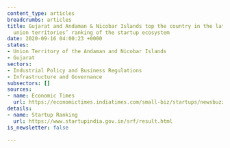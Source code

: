 ```yaml
---
content_type: articles
breadcrumbs: articles
title: Gujarat and Andaman & Nicobar Islands top the country in the latest state and
  union territories’ ranking of the startup ecosystem
date: 2020-09-16 04:00:23 +0000
states:
- Union Territory of the Andaman and Nicobar Islands
- Gujarat
sectors:
- Industrial Policy and Business Regulations
- Infrastructure and Governance
subsectors: []
sources:
- name: Economic Times
  url: https://economictimes.indiatimes.com/small-biz/startups/newsbuzz/startup-ranking-gujarat-andaman-nicobar-islands-are-best-performers/articleshow/78059145.cms
details:
- name: Startup Ranking
  url: https://www.startupindia.gov.in/srf/result.html
is_newsletter: false

---
```

